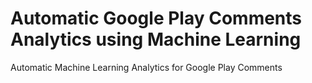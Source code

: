 # Automatic Google Play Comments Analytics using Machine Learning
Automatic Machine Learning Analytics for Google Play Comments
